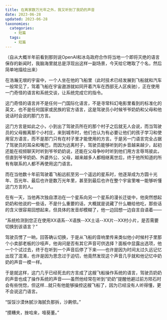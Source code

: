 ```yaml
---
title: 在离家数万光年之外，我又听到了我奶的声音
date: 2023-06-28
updated: 2023-06-28
taxonomies:
  categories:
    - 短篇
  tags:
    - 短篇
---
```


（自从大概半年前看到那则说OpenAI和冰岛政府合作将当地一个即将灭绝的语言保存的新闻时，我脑海里就总是浮现出这样一副场景，今天给它瞎取了个名，然后简单地描绘出来）

在浩瀚无垠的宇宙中，一个人坐在他的飞船里（此时技术已经发展到飞船就和汽车一般常见了，驾着飞船在宇宙遨游就如同开着汽车在西部无人区疾驰），正在使用一门奇怪的语言和系统交谈，让系统完成它的指令。

这门奇怪的语言并不是任何一门国际化语言，不是寻常科幻电影里看到的标准化的英文，也不是任何国家或民族的官方语言，这是驾驶员小时候爷爷奶奶和父母和他说话时会说的那门方言。

这门方言是如此之小，小到出了驾驶员所在的那个村子之后就无人会说，而当驾驶员的父母搬离那个小村庄，来到城市时，他们也认为有必要让他们的孩子学习和使用官方语言，而不是那门只有在村子里才能使用的方言。于是另一门语言完全占据了驾驶员的耳朵和嘴巴，而因为远离村子，驾驶员能够听到的乡音越来越少，起初还能在视频聊天时听到爷爷奶奶说，还能在父母争吵时听到他们用方言辱骂彼此，但直到爷爷奶奶、外婆外公、父母，越来越多人都相继离世后，终于他所知道的所有有联系的人都不再使用这门语言。

而在当他数十年前驾驶着飞船远航至另一个遥远的星系时，他逐渐成为方圆十光年、百光年、最后也许是数万光年里，甚至到最后也许在整个宇宙里唯一能够听懂这门方言的人。

在有一天，当他再次独自漂泊在一个星系向另一个星系的漫长迁徙中，他突然想起奶奶和他说的一些话，不是什么重要的话，大概就是说藏了什么糖给他吃，那些话的含义很容易回想起来，但具体的发音却模糊了，他一边回想一边自言自语着——

“系统检测到您正在使用XX语系--X语族--XX土话--XX片--XX村小片，是否需要切换到该语言？”

驾驶员愣了一晌，回答确认切换，于是从飞船的音响里传来类似他小时候村子里那个小卖部老板的沙哑声，他询问是否有其它声音可供选择？面板中显露出选项，他一个个试过去，终于在听到一个声音后停了下来——也许是因为时间太过久远记忆出现了混淆，也许是因为思念过于迫切，他竟然发现这个声音几乎就和他记忆中奶奶的声音一模一样。

于是就这样，这门几乎已经死去的方言成了这艘飞船操作系统的语言，驾驶员奶奶的声音也成了操作系统的声音——虽然他经常在听到“奶奶”提醒他避过前方陨石时会有些恍惚，但这样…就只有他能够操控这艘飞船了，因为已经没有人听得懂，更不会说这门语言。

“馁馁沙漠休腻沙海腻负那拆，沙齁侬。”

“摸糟夹，挫哈来，噎葵董。”